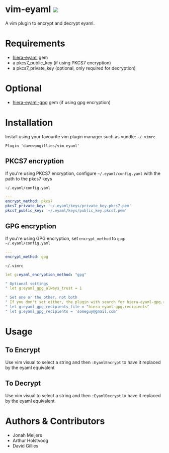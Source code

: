 # vim-eyaml ![](https://img.shields.io/github/license/davewongillies/vim-eyaml.svg)

A vim plugin to encrypt and decrypt eyaml.

# Requirements
* [hiera-eyaml](https://github.com/TomPoulton/hiera-eyaml) gem
* a pkcs7_public_key (if using PKCS7 encryption)
* a pkcs7_private_key (optional, only required for decryption)

# Optional
* [hiera-eyaml-gpg](https://github.com/sihil/hiera-eyaml-gpg) gem (if using gpg encryption)

# Installation

Install using your favourite vim plugin manager such as vundle:
`~/.vimrc`
```
Plugin 'davewongillies/vim-eyaml'
```

## PKCS7 encryption

If you're using PKCS7 encryption, configure `~/.eyaml/config.yaml` with the path to the pkcs7 keys

`~/.eyaml/config.yaml`
```yaml
---
encrypt_method: pkcs7
pkcs7_private_key: '~/.eyaml/keys/private_key.pkcs7.pem'
pkcs7_public_key: '~/.eyaml/keys/public_key.pkcs7.pem'
```

## GPG encryption
If you're using GPG encryption, set `encrypt_method` to `gpg`:
`~/.eyaml/config.yaml`
```yaml
---
encrypt_method: gpg
```

`~/.vimrc`
```yaml
let g:eyaml_encryption_method: "gpg"

" Optional settings
" let g:eyaml_gpg_always_trust = 1

" Set one or the other, not both
" If you don't set either, the plugin with search for hiera-eyaml-gpg.recipients
" let g:eyaml_gpg_recipients_file = "hiera-eyaml-gpg.recipients"
" let g:eyaml_gpg_recipients = 'someguy@gmail.com'
```


# Usage
## To Encrypt
Use vim visual to select a string and then `:EyamlEncrypt` to have it replaced by the eyaml equivalent

## To Decrypt
Use vim visual to select a string and then `:EyamlDecrypt` to have it replaced by the eyaml equivalent

# Authors & Contributors
* Jonah Meijers
* Arthur Holstvoog
* David Gillies
